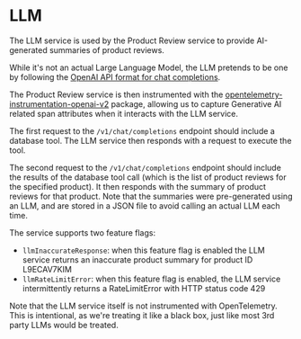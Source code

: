 # LLM

The LLM service is used by the Product Review service to provide AI-generated summaries 
of product reviews. 

While it's not an actual Large Language Model, the LLM pretends to be one
by following the [OpenAI API format for chat completions](https://platform.openai.com/docs/api-reference/chat/create).

The Product Review service is then instrumented with the 
[opentelemetry-instrumentation-openai-v2](https://pypi.org/project/opentelemetry-instrumentation-openai-v2/) 
package, allowing us to capture Generative AI related span attributes when it interacts with the LLM service.  

The first request to the `/v1/chat/completions` endpoint should include a database tool. The LLM service 
then responds with a request to execute the tool. 

The second request to the `/v1/chat/completions` endpoint should include the results of the database 
tool call (which is the list of product reviews for the specified product).  It then responds with 
the summary of product reviews for that product.  Note that the summaries were pre-generated using 
an LLM, and are stored in a JSON file to avoid calling an actual LLM each time. 

The service supports two feature flags: 

* `llmInaccurateResponse`: when this feature flag is enabled the LLM service returns an inaccurate product summary for product ID L9ECAV7KIM
* `llmRateLimitError`: when this feature flag is enabled, the LLM service intermittently returns a RateLimitError with HTTP status code 429

Note that the LLM service itself is not instrumented with OpenTelemetry. This is intentional, as 
we're treating it like a black box, just like most 3rd party LLMs would be treated. 
